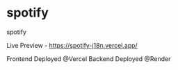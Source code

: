 # spotify
spotify

Live Preview - https://spotify-j18n.vercel.app/

Frontend Deployed @Vercel
Backend Deployed @Render
